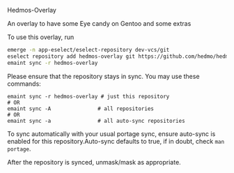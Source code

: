 Hedmos-Overlay 

An overlay to have some  Eye candy on Gentoo and some extras 

To use this overlay, run

```bash
emerge -n app-eselect/eselect-repository dev-vcs/git
eselect repository add hedmos-overlay git https://github.com/hedmo/hedmos-overlay.git
emaint sync -r hedmos-overlay
```

Please ensure that the repository stays in sync. You may use these commands:

```
emaint sync -r hedmos-overlay # just this repository
# OR
emaint sync -A               # all repositories
# OR
emaint sync -a               # all auto-sync repositories
```

To sync automatically with your usual portage sync, ensure auto-sync is enabled for
this repository.Auto-sync defaults to true, if in doubt, check `man portage`.

After the repository is synced, unmask/mask as appropriate.
